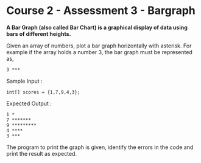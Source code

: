 # Course 2 - Assessment 3 - Bargraph

**A Bar Graph (also called Bar Chart) is a graphical 
display of data using bars of different heights.**

Given an array of numbers, plot a bar graph horizontally with asterisk.
For example if the array holds a number 3, the bar graph must be represented as,

    3 ***

Sample Input :
    
    int[] scores = {1,7,9,4,3};

Expected Output :

    1 *
    7 *******
    9 *********
    4 ****
    3 ***

The program to print the graph is given, identify the errors in the code and print the result as expected.


